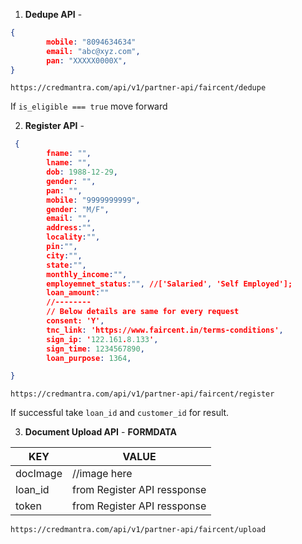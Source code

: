 1. **Dedupe API** -
```json
{
        mobile: "8094634634"
        email: "abc@xyz.com",
        pan: "XXXXX0000X",
}
```
```
https://credmantra.com/api/v1/partner-api/faircent/dedupe
```
If ```is_eligible === true``` move forward

2. **Register API** -
```json
 {
        fname: "",
        lname: "",
        dob: 1988-12-29,
        gender: "",
        pan: "",
        mobile: "9999999999",
        gender: "M/F",
        email: "",
        address:"",
        locality:"",
        pin:"",
        city:"",
        state:"",
        monthly_income:"",
        employemnet_status:"", //['Salaried', 'Self Employed'];
        loan_amount:""
        //--------
        // Below details are same for every request
	    consent: 'Y',
        tnc_link: 'https://www.faircent.in/terms-conditions',
        sign_ip: '122.161.8.133',
        sign_time: 1234567890,
        loan_purpose: 1364,

}
```
```
https://credmantra.com/api/v1/partner-api/faircent/register
```
If successful take ```loan_id``` and ```customer_id``` for result.
<div style="page-break-after: always;"></div>

3. **Document Upload API** -
**FORMDATA**

| KEY      | VALUE                       |
| -------- | --------------------------- |
| docImage | //image here                |
| loan_id  | from Register API ressponse |
| token    | from Register API ressponse |
```
https://credmantra.com/api/v1/partner-api/faircent/upload
```